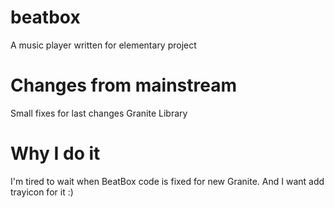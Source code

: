 beatbox
=======

A music player written for elementary project

Changes from mainstream
=======================

Small fixes for last changes Granite Library

Why I do it
===========

I'm tired to wait when BeatBox code is fixed for new Granite. And I want add trayicon for it :)
